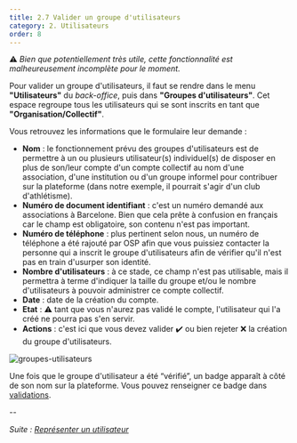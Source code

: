 ```yaml
---
title: 2.7 Valider un groupe d'utilisateurs
category: 2. Utilisateurs
order: 8
---
```


⚠️ *Bien que potentiellement très utile, cette fonctionnalité est malheureusement incomplète pour le moment.*

Pour valider un groupe d'utilisateurs, il faut se rendre dans le menu **"Utilisateurs"** du *back-office*, puis dans **"Groupes d'utilisateurs"**. Cet espace regroupe tous les utilisateurs qui se sont inscrits en tant que **"Organisation/Collectif"**. 

Vous retrouvez les informations que le formulaire leur demande : 
- **Nom** : le fonctionnement prévu des groupes d'utilisateurs est de permettre à un ou plusieurs utilisateur(s) individuel(s) de disposer en plus de son/leur compte d'un compte collectif au nom d'une association, d'une institution ou d'un groupe informel pour contribuer sur la plateforme (dans notre exemple, il pourrait s'agir d'un club d'athlétisme).  
- **Numéro de document identifiant** : c'est un numéro demandé aux associations à Barcelone. Bien que cela prête à confusion en français car le champ est obligatoire, son contenu n'est pas important. 
- **Numéro de téléphone** : plus pertinent selon nous, un numéro de téléphone a été rajouté par OSP afin que vous puissiez contacter la personne qui a inscrit le groupe d'utilisateurs afin de vérifier qu'il n'est pas en train d'usurper son identité. 
- **Nombre d'utilisateurs** : à ce stade, ce champ n'est pas utilisable, mais il permettra à terme d'indiquer la taille du groupe et/ou le nombre d'utilisateurs à pouvoir administrer ce compte collectif. 
- **Date** : date de la création du compte.
- **Etat** : ⚠️ tant que vous n'aurez pas validé le compte, l'utilisateur qui l'a créé ne pourra pas s'en servir. 
- **Actions** : c'est ici que vous devez valider ✔️ ou bien rejeter ❌ la création du groupe d'utilisateurs. 


![groupes-utilisateurs]({{site.baseurl}}/uploads/2-7-1-groupes-utilisateurs.png)


Une fois que le groupe d'utilisateur a été “vérifié”, un badge apparaît à côté de son nom sur la plateforme. Vous pouvez renseigner ce badge dans [validations]({{site.baseurl}}/2-utilisateurs/9-validations).

--

*Suite : [Représenter un utilisateur]({{site.baseurl}}/2-utilisateurs/8-utilisateurs-representes/)*
